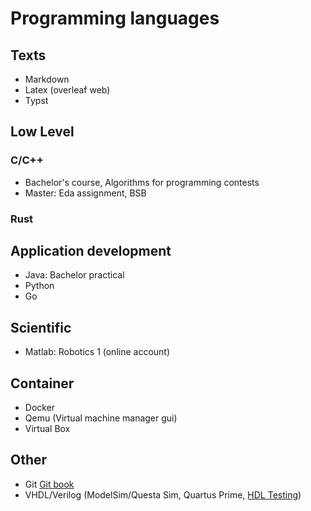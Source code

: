 # Programming languages
## Texts
- Markdown
- Latex (overleaf web)
- Typst

## Low Level
### C/C++
- Bachelor's course, Algorithms for programming contests
- Master: Eda assignment, BSB
### Rust

## Application development
- Java: Bachelor practical
- Python
- Go

## Scientific
- Matlab: Robotics 1 (online account)

## Container
- Docker
- Qemu (Virtual machine manager gui)
- Virtual Box

## Other
- Git [Git book](https://git-scm.com/book/en/v2)
- VHDL/Verilog (ModelSim/Questa Sim, Quartus Prime, [HDL Testing](https://www.edaplayground.com/))

